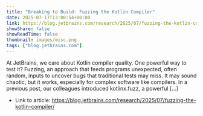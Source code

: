 ```yaml
---
title: "Breaking to Build: Fuzzing the Kotlin Compiler"
date: 2025-07-17T13:00:54+00:00
link: https://blog.jetbrains.com/research/2025/07/fuzzing-the-kotlin-compiler/
showShare: false
showReadTime: false
thumbnail: images/misc.png
tags: ["blog.jetbrains.com"]
---
```

At JetBrains, we care about Kotlin compiler quality. One powerful way to test it? Fuzzing, an approach that feeds programs unexpected, often random, inputs to uncover bugs that traditional tests may miss. It may sound chaotic, but it works, especially for complex software like compilers. In a previous post, our colleagues introduced kotlinx.fuzz, a powerful […]

- Link to article: https://blog.jetbrains.com/research/2025/07/fuzzing-the-kotlin-compiler/